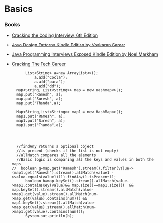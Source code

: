 # Basics

### Books
* [Cracking the Coding Interview, 6th Edition](https://panda-myvin.s3.ap-south-1.amazonaws.com/Cracking+the+Coding+Interview%2C+6th+Edition+189+Programming+Questions+and+Solutions.pdf)      
* [Java Design Patterns Kindle Edition by Vaskaran Sarcar ](https://panda-myvin.s3.ap-south-1.amazonaws.com/%5BJava+Design+Patterns+Kindle+Edition+by+Vaskaran+Sarcar+-+2016%5D.pdf)   
* [Java Programming Interviews Exposed Kindle Edition by Noel Markham ](https://panda-myvin.s3.ap-south-1.amazonaws.com/%5BJava+Programming+Interviews+Exposed+Kindle+Edition+by+Noel+Markham+-+2014%5D.pdf)  
* [Cracking The Tech Career](https://panda-myvin.s3.ap-south-1.amazonaws.com/cracking+the+tech+career.pdf)



            List<String> a=new ArrayList<>();
                a.add("Cocla");
                a.add("para");
                a.add("dd");
        Map<String, List<String>> map = new HashMap<>();
        map.put("Ramesh", a);
        map.put("Suresh", a);
        map.put("Thanda",a);

        Map<String,List<String>> map1 = new HashMap<>();
        map1.put("Ramesh", a);
        map1.put("Suresh", a);
        map1.put("Thanda",a);
      



        //findAny returns a optional object
        //is present (checks if the list is not empty)
        //allMatch compares all the elements
        //Basic logic is comparing all the keys and values in both the maps
      //  boolean g=map.get("Ramesh").stream().filter(value->(map1.get("Ramesh").stream().allMatch(value1 ->value.equals(value1)))).findAny().isPresent();
            boolean b=map.keySet().stream().allMatch(value->map1.containsKey(value)&& map.size()==map1.size())  && map.keySet().stream().allMatch(value->map1.get(value).stream().allMatch(num->map.get(value).contains(num))) && map1.keySet().stream().allMatch(value->map.get(value).stream().allMatch(num->map1.get(value).contains(num)));
            System.out.println(b);
